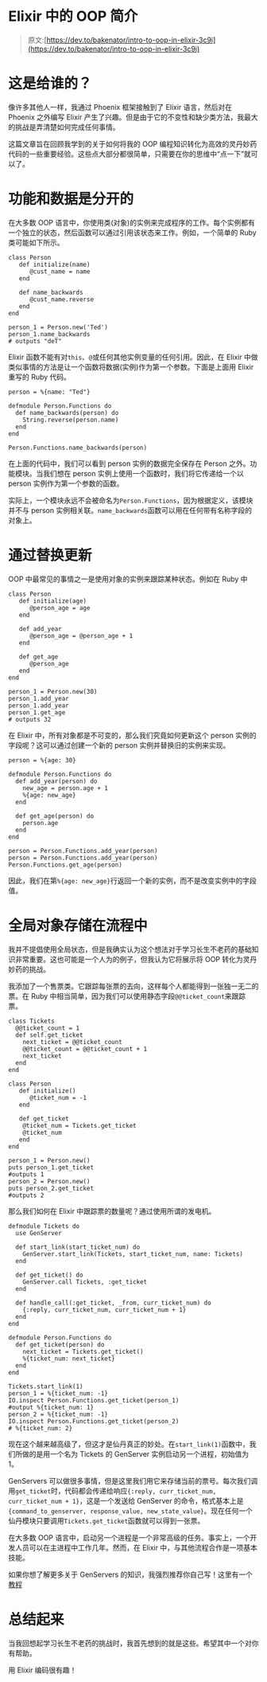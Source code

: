 # Elixir 中的 OOP 简介

> 原文:[https://dev.to/bakenator/intro-to-oop-in-elixir-3c9i](https://dev.to/bakenator/intro-to-oop-in-elixir-3c9i)

# [](#who-is-this-for)这是给谁的？

像许多其他人一样，我通过 Phoenix 框架接触到了 Elixir 语言，然后对在 Phoenix 之外编写 Elixir 产生了兴趣。但是由于它的不变性和缺少类方法，我最大的挑战是弄清楚如何完成任何事情。

这篇文章旨在回顾我学到的关于如何将我的 OOP 编程知识转化为高效的灵丹妙药代码的一些重要经验。这些点大部分都很简单，只需要在你的思维中“点一下”就可以了。

# [](#functions-and-data-are-separate)功能和数据是分开的

在大多数 OOP 语言中，你使用类(对象)的实例来完成程序的工作。每个实例都有一个独立的状态，然后函数可以通过引用该状态来工作。例如，一个简单的 Ruby 类可能如下所示。

```
class Person
   def initialize(name)
      @cust_name = name
   end

   def name_backwards
      @cust_name.reverse
   end
end

person_1 = Person.new('Ted')
person_1.name_backwards
# outputs "deT" 
```

Elixir 函数不能有对`this`、`@`或任何其他实例变量的任何引用。因此，在 Elixir 中做类似事情的方法是让一个函数将数据(实例)作为第一个参数。下面是上面用 Elixir 重写的 Ruby 代码。

```
person = %{name: "Ted"}

defmodule Person.Functions do
  def name_backwards(person) do
    String.reverse(person.name)
  end
end

Person.Functions.name_backwards(person) 
```

在上面的代码中，我们可以看到 person 实例的数据完全保存在 Person 之外。功能模块。当我们想在 person 实例上使用一个函数时，我们将它传递给一个以 person 实例作为第一个参数的函数。

实际上，一个模块永远不会被命名为`Person.Functions`，因为根据定义，该模块并不与 person 实例相关联。`name_backwards`函数可以用在任何带有名称字段的对象上。

# [](#update-by-replacement)通过替换更新

OOP 中最常见的事情之一是使用对象的实例来跟踪某种状态。例如在 Ruby 中

```
class Person
   def initialize(age)
      @person_age = age
   end

   def add_year
      @person_age = @person_age + 1
   end

   def get_age
      @person_age
   end
end

person_1 = Person.new(30)
person_1.add_year
person_1.add_year
person_1.get_age
# outputs 32 
```

在 Elixir 中，所有对象都是不可变的，那么我们究竟如何更新这个 person 实例的字段呢？这可以通过创建一个新的 person 实例并替换旧的实例来实现。

```
person = %{age: 30}

defmodule Person.Functions do
  def add_year(person) do
    new_age = person.age + 1
    %{age: new_age}
  end

  def get_age(person) do
    person.age
  end
end

person = Person.Functions.add_year(person)
person = Person.Functions.add_year(person)
Person.Functions.get_age(person) 
```

因此，我们在第`%{age: new_age}`行返回一个新的实例，而不是改变实例中的字段值。

# [](#global-objects-are-stored-in-processes)全局对象存储在流程中

我并不提倡使用全局状态，但是我确实认为这个想法对于学习长生不老药的基础知识非常重要。这也可能是一个人为的例子，但我认为它将展示将 OOP 转化为灵丹妙药的挑战。

我添加了一个售票类。它跟踪每张票的去向，这样每个人都能得到一张独一无二的票。在 Ruby 中相当简单，因为我们可以使用静态字段`@@ticket_count`来跟踪票。

```
class Tickets
  @@ticket_count = 1
  def self.get_ticket
    next_ticket = @@ticket_count
    @@ticket_count = @@ticket_count + 1
    next_ticket
  end
end

class Person
   def initialize()
      @ticket_num = -1
   end

   def get_ticket
    @ticket_num = Tickets.get_ticket
    @ticket_num
   end
end

person_1 = Person.new()
puts person_1.get_ticket
#outputs 1
person_2 = Person.new()
puts person_2.get_ticket
#outputs 2 
```

那么我们如何在 Elixir 中跟踪票的数量呢？通过使用所谓的发电机。

```
defmodule Tickets do
  use GenServer

  def start_link(start_ticket_num) do
    GenServer.start_link(Tickets, start_ticket_num, name: Tickets)
  end

  def get_ticket() do
    GenServer.call Tickets, :get_ticket
  end

  def handle_call(:get_ticket, _from, curr_ticket_num) do
    {:reply, curr_ticket_num, curr_ticket_num + 1}
  end
end

defmodule Person.Functions do
  def get_ticket(person) do
    next_ticket = Tickets.get_ticket()
    %{ticket_num: next_ticket}
  end
end

Tickets.start_link(1)
person_1 = %{ticket_num: -1}
IO.inspect Person.Functions.get_ticket(person_1)
#output %{ticket_num: 1}
person_2 = %{ticket_num: -1}
IO.inspect Person.Functions.get_ticket(person_2)
# %{ticket_num: 2} 
```

现在这个越来越高级了，但这才是仙丹真正的妙处。在`start_link(1)`函数中，我们所做的是用一个名为 Tickets 的 GenServer 实例启动另一个进程，初始值为 1。

GenServers 可以做很多事情，但是这里我们用它来存储当前的票号。每次我们调用`get_ticket`时，代码都会传递给响应`{:reply, curr_ticket_num, curr_ticket_num + 1}`，这是一个发送给 GenServer 的命令，格式基本上是`{command_to_genserver, response_value, new_state_value}`。现在任何一个仙丹模块只要调用`Tickets.get_ticket`函数就可以得到一张票。

在大多数 OOP 语言中，启动另一个进程是一个非常高级的任务。事实上，一个开发人员可以在主进程中工作几年。然而，在 Elixir 中，与其他流程合作是一项基本技能。

如果你想了解更多关于 GenServers 的知识，我强烈推荐你自己写！这里有一个[教程](https://medium.com/qixxit-development/build-your-own-genserver-in-49-lines-of-code-1a9db07b6f13)

# [](#wrap-up)总结起来

当我回想起学习长生不老药的挑战时，我首先想到的就是这些。希望其中一个对你有帮助。

用 Elixir 编码很有趣！